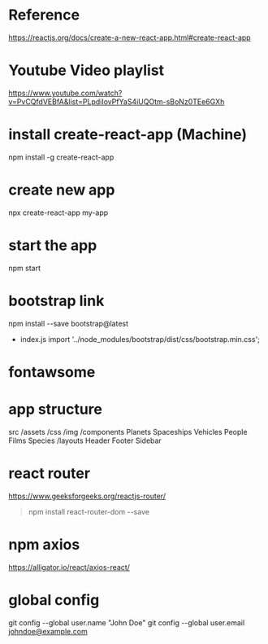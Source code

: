 # Reference
https://reactjs.org/docs/create-a-new-react-app.html#create-react-app

# Youtube Video playlist
https://www.youtube.com/watch?v=PvCQfdVEBfA&list=PLpdiIovPfYaS4iUQOtm-sBoNz0TEe6GXh

# install create-react-app (Machine)
npm install -g create-react-app

# create new app
npx create-react-app my-app

# start the app
npm start

# bootstrap link
npm install --save bootstrap@latest

- index.js
import '../node_modules/bootstrap/dist/css/bootstrap.min.css';

# fontawsome
<script src="https://kit.fontawesome.com/5e80442309.js" crossorigin="anonymous"></script>

# app structure
src /assets /css /img /components Planets Spaceships Vehicles People Films Species /layouts Header Footer Sidebar

# react router
https://www.geeksforgeeks.org/reactjs-router/
> npm install react-router-dom --save

# npm axios
https://alligator.io/react/axios-react/

# global config
git config --global user.name "John Doe"
git config --global user.email johndoe@example.com